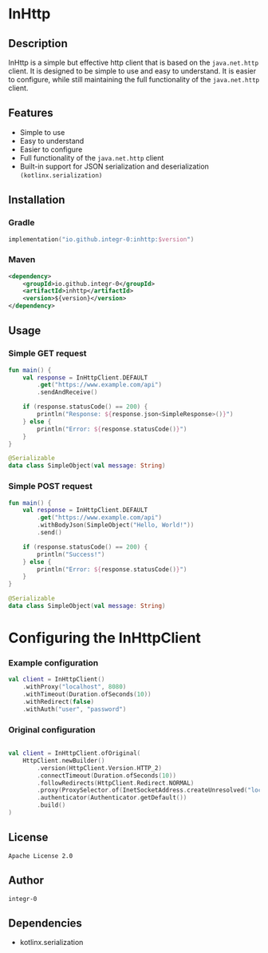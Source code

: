 # InHttp 
## Description
InHttp is a simple but effective http client that is based on the `java.net.http` client.
It is designed to be simple to use and easy to understand. It is easier to configure, while still maintaining the full functionality of the `java.net.http` client.

## Features
- Simple to use
- Easy to understand
- Easier to configure
- Full functionality of the `java.net.http` client
- Built-in support for JSON serialization and deserialization `(kotlinx.serialization)`

## Installation
### Gradle
```kotlin
implementation("io.github.integr-0:inhttp:$version")
```

### Maven
```xml
<dependency>
    <groupId>io.github.integr-0</groupId>
    <artifactId>inhttp</artifactId>
    <version>${version}</version>
</dependency>
```

## Usage
### Simple GET request
```kotlin
fun main() {
    val response = InHttpClient.DEFAULT
        .get("https://www.example.com/api")
        .sendAndReceive()

    if (response.statusCode() == 200) {
        println("Response: ${response.json<SimpleResponse>()}")
    } else {
        println("Error: ${response.statusCode()}")
    }
}

@Serializable
data class SimpleObject(val message: String)
```

### Simple POST request
```kotlin
fun main() {
    val response = InHttpClient.DEFAULT
        .get("https://www.example.com/api")
        .withBodyJson(SimpleObject("Hello, World!"))
        .send()

    if (response.statusCode() == 200) {
        println("Success!")
    } else {
        println("Error: ${response.statusCode()}")
    }
}

@Serializable
data class SimpleObject(val message: String)
```

# Configuring the InHttpClient

### Example configuration
```kotlin
val client = InHttpClient()
    .withProxy("localhost", 8080)
    .withTimeout(Duration.ofSeconds(10))
    .withRedirect(false)
    .withAuth("user", "password")
```

### Original configuration
```kotlin

val client = InHttpClient.ofOriginal(
    HttpClient.newBuilder()
        .version(HttpClient.Version.HTTP_2)
        .connectTimeout(Duration.ofSeconds(10))
        .followRedirects(HttpClient.Redirect.NORMAL)
        .proxy(ProxySelector.of(InetSocketAddress.createUnresolved("localhost", 8080)))
        .authenticator(Authenticator.getDefault())
        .build()
)       
```

## License
```
Apache License 2.0
```

## Author
```
integr-0
```

## Dependencies
- kotlinx.serialization

